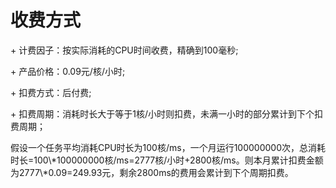 

# 收费方式

\+ 计费因子：按实际消耗的CPU时间收费，精确到100毫秒;

\+ 产品价格：0.09元/核/小时;

\+ 扣费方式：后付费;

\+ 扣费周期：消耗时长大于等于1核/小时则扣费，未满一小时的部分累计到下个扣费周期；

假设一个任务平均消耗CPU时长为100核/ms，一个月运行100000000次，总消耗时长=100\\\*100000000核/ms=2777核/小时+2800核/ms。则本月累计扣费金额为2777\\\*0.09=249.93元，剩余2800ms的费用会累计到下个周期扣费。
